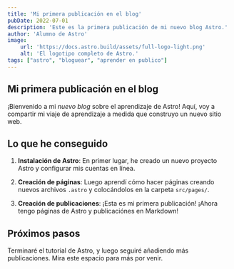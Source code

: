 ```yaml
---
title: 'Mi primera publicación en el blog'
pubDate: 2022-07-01
description: 'Este es la primera publicación de mi nuevo blog Astro.'
author: 'Alumno de Astro'
image:
    url: 'https://docs.astro.build/assets/full-logo-light.png'
    alt: 'El logotipo completo de Astro.'
tags: ["astro", "bloguear", "aprender en publico"]
---
```


## Mi primera publicación en el blog

¡Bienvenido a mi _nuevo blog_ sobre el aprendizaje de Astro! Aquí, voy a
compartir mi viaje de aprendizaje a medida que construyo un nuevo sitio web.

## Lo que he conseguido

1. **Instalación de Astro**: En primer lugar, he creado un nuevo proyecto Astro
   y configurar mis cuentas en línea.

2. **Creación de páginas**: Luego aprendí cómo hacer páginas creando nuevos
   archivos `.astro` y colocándolos en la carpeta `src/pages/`.

3. **Creación de publicaciones**: ¡Esta es mi primera publicación! ¡Ahora tengo
   páginas de Astro y publicaciónes en Markdown!

## Próximos pasos

Terminaré el tutorial de Astro, y luego seguiré añadiendo más publicaciones.
Mira este espacio para más por venir.
